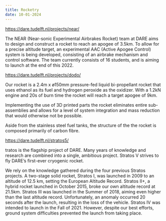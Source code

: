 ```yaml
--- 
title: Rocketry
date: 10-01-2024
---
```


https://dare.tudelft.nl/projects/near/

The NEAR (Near-sonic Experimental Airbrakes Rocket) team at DARE aims to design and construct a rocket to reach an apogee of 3.5km. To allow for a precise altitude target, an experimental AAC (Active Apogee Control) system is being developed, consisting of an airbrake mechanism and control software. The team currently consists of 16 students, and is aiming to launch at the end of this 2022. 


https://dare.tudelft.nl/projects/dodo/

Our rocket is a 2.4m x ø150mm pressure-fed liquid bi-propellant rocket that uses ethanol as  its fuel and hydrogen peroxide as the oxidizer. With a 1.2kN engine and 20s of burn time the rocket will reach a target apogee of 9km.

Implementing the use of 3D printed parts the rocket  eliminates entire sub-assemblies and allows for a level of system integration and mass reduction that would otherwise not be possible.

Aside from the stainless steel fuel tanks, the structure of the the rocket is composed primarily of carbon fibre.


https://dare.tudelft.nl/stratos5/

tratos is the flagship project of DARE. Many years of knowledge and research are combined into a single, ambitious project. Stratos V strives to fly DARE’s first-ever cryogenic rocket.
 

We rely on the knowledge gathered during the four previous Stratos projects. A two-stage solid rocket, Stratos I, was launched in 2009 to an altitude of 12.5 km, setting the European Altitude Record. Stratos II+, a hybrid rocket launched in October 2015, broke our own altitude record at 21.5km. Stratos III was launched in the Summer of 2018, aiming even higher than the last altitude record. Unfortunately, an anomaly occurred 20 seconds after the launch, resulting in the loss of the vehicle. Stratos IV was intended to launch in the Fall of 2021.  However, despite our best efforts, ground system difficulties prevented the launch from taking place.

